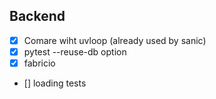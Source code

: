 ## Backend
- [x] Comare wiht uvloop (already used by sanic)
- [x] pytest --reuse-db option
- [x] fabricio
- [] loading tests
